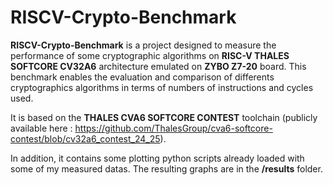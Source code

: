 
# RISCV-Crypto-Benchmark

**RISCV-Crypto-Benchmark** is a project designed to measure the performance of some cryptographic algorithms on **RISC-V THALES SOFTCORE CV32A6** architecture emulated on **ZYBO Z7-20** board. 
This benchmark enables the evaluation and comparison of differents cryptographics algorithms in terms of numbers of instructions and cycles used. 

It is based on the **THALES CVA6 SOFTCORE CONTEST** toolchain (publicly available here : https://github.com/ThalesGroup/cva6-softcore-contest/blob/cv32a6_contest_24_25).

In addition, it contains some plotting python scripts already loaded with some of my measured datas.
The resulting graphs are in the **/results** folder.


